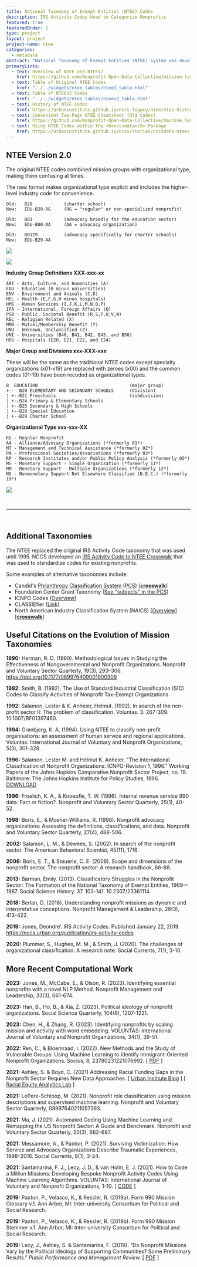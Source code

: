 ```yaml
---
title: National Taxonomy of Exempt Entities (NTEE) Codes
description: IRS Activity Codes Used to Categorize Nonprofits
featured: true
featuredOrder: 1
type: project
layout: project
project-name: ntee
categories:
  - metadata
abstract: "National Taxonomy of Exempt Entities (NTEE) system was developed by NCCS and is used by the IRS to classify nonprofit organizations according to their missions and program activities. An updated version of the taxonomy called NTEEV2 (NTEE Version 2.0) is described below. While the NTEE is the official classification designation of the IRS, some other systems are described below. For example, Candid has developed the Philanthropic Classification System (PCS) in order to have a single taxonomy that can be used to classify both nonprofits and grants. It includes some new mission areas as well as 'population/beneficiary' codes to indicate the type of population served, and 'auspice' codes to indicate religious or governmental affiliation. Similarly, the North American Industry Classification System (NAICS) is a more generic taxonomy of industries used broadly for economic analysis. Crosswalks between the NTEE and other taxonomies are provided below when available."
primaryLinks:
  - text: Overview of NTEE and NTEEV2
    href: https://github.com/Nonprofit-Open-Data-Collective/mission-taxonomies/blob/main/NTEEV2/README.md
  - text: Table of Original NTEE Codes
    href: "../../widgets/ntee_tables/ntee1_table.html"
  - text: Table of NTEEV2 Codes
    href: "../../widgets/ntee_tables/nteev2_table.html"
  - text: History of NTEE Codes
    href: https://urbaninstitute.github.io/nccs-legacy/ntee/ntee-history.html
  - text: Convenient Two-Page NTEE Cheatsheet (Old Codes)
    href: https://github.com/Nonprofit-Open-Data-Collective/machine_learning_mission_codes/raw/master/docs/assets/NTEE_Two_Page_2005.pdf
  - text: Using NTEE Codes within the <b>nccsdata</b> Package
    href: https://urbaninstitute.github.io/nccs/stories/nccsdata-ntee/
---
```



## NTEE Version 2.0

The original NTEE codes combined mission groups with organizational type, making them confusing at times. 

The new format makes organizational type explicit and includes the higher-level industry code for convenience. 

```
Old:   B29            (charter school)
New:   EDU-B29-RG     (RG = "regular" or non-specialized nonprofit)

Old:   B01            (advocacy broadly for the education sector)
New:   EDU-B00-AA     (AA = advocacy organization) 

Old:   B0129          (advocacy specifically for charter schools)
New:   EDU-B29-AA
```
  
![](https://raw.githubusercontent.com/UrbanInstitute/nccs/main/public/img/resources/ntee-v1-vs-v2.png)

![](../../_stories/nccsdata/ntee2-structure.png)

**Industry Group Definitions XXX-xxx-xx**

```
ART - Arts, Culture, and Humanities (A)
EDU - Education (B minus universities)
ENV - Environment and Animals (C,D)
HEL - Health (E,F,G,H minus hospitals)
HMS - Human Services (I,J,K,L,M,N,O,P)
IFA - International, Foreign Affairs (Q)
PSB - Public, Societal Benefit (R,S,T,U,V,W)
REL - Religion Related (X)
MMB - Mutual/Membership Benefit (Y)
UNU - Unknown, Unclassified (Z)
UNI - Universities (B40, B41, B42, B43, and B50)
HOS - Hospitals (E20, E21, E22, and E24)
```

**Major Group and Divisions xxx-XXX-xxx**

These will be the same as the traditional NTEE codes except specialty organizations (x01-x19) are replaced with zeroes (x00) and the common codes (01-19) have been recoded as organizational types. 

```
B  EDUCATION                                   (major group)
+--  B20 ELEMENTARY AND SECONDARY SCHOOLS      (division)
¦ +--B21 Preschools                            (subdivision)
¦ +--B24 Primary & Elementary Schools
¦ +--B25 Secondary & High Schools
¦ +--B28 Special Education
¦ +--B29 Charter School
```

**Organizational Type xxx-xxx-XX**

```
RG - Regular Nonprofit  
AA - Alliance/Advocacy Organizations (*formerly 01*) 
MT - Management and Technical Assistance (*formerly 02*) 
PA - Professional Societies/Associations (*formerly 03*) 
RP - Research Institutes and/or Public Policy Analysis (*formerly 05*) 
MS - Monetary Support - Single Organization (*formerly 11*) 
MM - Monetary Support - Multiple Organizations (*formerly 12*) 
NS - Nonmonetary Support Not Elsewhere Classified (N.E.C.) (*formerly 19*) 
```

![](../../_stories/nccsdata/nteev2-example.png)

<br>
<hr>
<br>

## Additional Taxonomies

The NTEE replaced the original IRS Activity Code taxonomy that was used until 1995. NCCS developed an [IRS Activity Code to NTEE Crosswalk](https://github.com/Nonprofit-Open-Data-Collective/irs-exempt-org-business-master-file#activity-codes) that was used to standardize codes for existing nonprofits.  

Some examples of alternative taxonomies include: 

* Candid's [Philanthropy Classification System (PCS)](https://taxonomy.candid.org/resources/downloads) [[**crosswalk**](https://github.com/Nonprofit-Open-Data-Collective/mission-taxonomies/tree/main/PCS)]
* Foundation Center Grant Taxonomy ([See "subjects" in the PCS](https://taxonomy.candid.org/subjects/))  
* ICNPO Codes [[Overview](http://asauk.org.uk/wp-content/uploads/2018/02/CNP_WP19_1996.pdf)] 
* CLASSIEfier [[Link](https://www.ourcommunity.com.au/general/general_article.jsp?articleid=7593)] 
* North American Industry Classification System (NAICS) [[Overview](https://www.census.gov/naics/)] [[**crosswalk**](https://github.com/Nonprofit-Open-Data-Collective/mission-taxonomies/tree/main/NAICS)]




## Useful Citations on the Evolution of Mission Taxonomies 

**1990:** Herman, R. D. (1990). Methodological Issues in Studying the Effectiveness of Nongovernmental and Nonprofit Organizations. Nonprofit and Voluntary Sector Quarterly, 19(3), 293–306. https://doi.org/10.1177/089976409001900309

**1992:** Smith, B. (1992). The Use of Standard Industrial Classification (SIC) Codes to Classify Activities of Nonprofit Tax-Exempt Organizations.

**1992:** Salamon, Lester & K. Anheier, Helmut. (1992). In search of the non-profit sector II: The problem of classification. Voluntas. 3. 267-309. 10.1007/BF01397460.

**1994:** Grønbjerg, K. A. (1994). Using NTEE to classify non-profit organisations: an assessment of human service and regional applications. Voluntas: International Journal of Voluntary and Nonprofit Organizations, 5(3), 301-328.

**1996:** Salamon, Lester M. and Helmut K. Anheier. "The International Classification of Nonprofit Organizations: ICNPO-Revision 1, 1996." Working Papers of the Johns Hopkins Comparative Nonprofit Sector Project, no. 19. Baltimore: The Johns Hopkins Institute for Policy Studies, 1996. [DOWNLOAD](http://asauk.org.uk/wp-content/uploads/2018/02/CNP_WP19_1996.pdf)

**1996:** Froelich, K. A., & Knoepfle, T. W. (1996). Internal revenue service 990 data: Fact or fiction?. Nonprofit and Voluntary Sector Quarterly, 25(1), 40-52. 

**1998:** Boris, E., & Mosher-Williams, R. (1998). Nonprofit advocacy organizations: Assessing the definitions, classifications, and data. Nonprofit and Voluntary Sector Quarterly, 27(4), 488-506. 

**2002:** Salamon, L. M., & Dewees, S. (2002). In search of the nonprofit sector. The American Behavioral Scientist, 45(11), 1716. 

**2006:** Boris, E. T., & Steuerle, C. E. (2006). Scope and dimensions of the nonprofit sector. The nonprofit sector: A research handbook, 66-88. 

**2013:** Barman, Emily. (2013). Classificatory Struggles in the Nonprofit Sector: The Formation of the National Taxonomy of Exempt Entities, 1969—1987. Social Science History. 37. 103-141. 10.2307/23361114.

**2018:** Berlan, D. (2018). Understanding nonprofit missions as dynamic and interpretative conceptions.
Nonprofit Management & Leadership, 28(3), 413-422.

**2019:** Jones, Deondre’. IRS Activity Codes. Published January 22, 2019. https://nccs.urban.org/publication/irs-activity-codes

**2020:** Plummer, S., Hughes, M. M., & Smith, J. (2020). The challenges of organizational classification: A research note. Social Currents, 7(1), 3-10.



## More Recent Computational Work

**2023:** Jones, M., McCabe, E., & Olson, R. (2023). Identifying essential nonprofits with a novel NLP Method. Nonprofit Management and Leadership, 33(3), 661-674.

**2023:** Han, B., Ho, B., & Xia, Z. (2023). Political ideology of nonprofit organizations. Social Science Quarterly, 104(6), 1207-1221.

**2023:** Chen, H., & Zhang, R. (2023). Identifying nonprofits by scaling mission and activity with word embedding. VOLUNTAS: International Journal of Voluntary and Nonprofit Organizations, 34(1), 39-51. 

**2022:** Ren, C., & Bloemraad, I. (2022). New Methods and the Study of Vulnerable Groups: Using Machine Learning to Identify Immigrant-Oriented Nonprofit Organizations. Socius, 8, 23780231221076992. [ [PDF](https://journals.sagepub.com/doi/pdf/10.1177/23780231221076992) ]

**2021:** Ashley, S. & Boyd, C. (2021) Addressing Racial Funding Gaps in the Nonprofit Sector Requires New Data Approaches. [ [Urban Institute Blog](https://www.urban.org/urban-wire/addressing-racial-funding-gaps-nonprofit-sector-requires-new-data-approaches) ] [ [Racial Equity Analytics Lab](https://www.urban.org/racial-equity-analytics-lab) ]

**2021:** LePere-Schloop, M. (2021). Nonprofit role classification using mission descriptions and supervised machine learning. Nonprofit and Voluntary Sector Quarterly, 08997640211057393.

**2021:** Ma, J. (2021). Automated Coding Using Machine Learning and Remapping the US Nonprofit Sector: A Guide and Benchmark. Nonprofit and Voluntary Sector Quarterly, 50(3), 662-687.

**2021:** Messamore, A., & Paxton, P. (2021). Surviving Victimization: How Service and Advocacy Organizations Describe Traumatic Experiences, 1998–2016. Social Currents, 8(1), 3-24.

**2021:** Santamarina, F. J., Lecy, J. D., & van Holm, E. J. (2021). How to Code a Million Missions: Developing Bespoke Nonprofit Activity Codes Using Machine Learning Algorithms. VOLUNTAS: International Journal of Voluntary and Nonprofit Organizations, 1-10. [ [CODE](https://fjsantam.github.io/bespoke-npo-taxonomies/) ]

**2019:** Paxton, P., Velasco, K., & Ressler, R. (2019a). Form 990 Mission Glossary v.1. Ann Arbor, MI: Inter-university Consortium for Political and Social Research.

**2019:** Paxton, P., Velasco, K., & Ressler, R. (2019b). Form 990 Mission Stemmer v.1. Ann Arbor, MI: Inter-university Consortium for Political and Social Research.

**2019:** Lecy, J., Ashley, S. & Santamarina, F. (2019). “Do Nonprofit Missions Vary by the Political Ideology of Supporting Communities? Some Preliminary Results.” *Public Performance and Management Review.*  [ [PDF](https://github.com/Nonprofit-Open-Data-Collective/machine_learning_mission_codes/raw/master/docs/papers/Lecy%20Ashley%20Santamarina%20-%20PPMR%202019.pdf) ]












